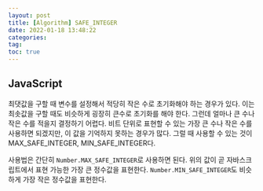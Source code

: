 ```yaml
---
layout: post
title: [Algorithm] SAFE_INTEGER
date: 2022-01-18 13:48:22
categories:
tag:
toc: true
---
```


## JavaScript

최댓값을 구할 때 변수를 설정해서 적당히 작은 수로 초기화해야 하는 경우가 있다.
이는 최솟값을 구할 때도 비슷하게 굉장히 큰수로 초기화를 해야 한다.
그런데 얼마나 큰 수나 작은 수를 적을지 결정하기 어렵다.
비트 단위로 표현할 수 있는 가장 큰 수나 작은 수를 사용하면 되겠지만, 이 값을 기억하지 못하는 경우가 많다.
그럴 때 사용할 수 있는 것이 MAX_SAFE_INTEGER, MIN_SAFE_INTEGER다.

사용법은 간단히 `Number.MAX_SAFE_INTEGER`로 사용하면 된다.
위의 값이 곧 자바스크립트에서 표현 가능한 가장 큰 정수값을 표현한다.
`Number.MIN_SAFE_INTEGER`도 비슷하게 가장 작은 정수값을 표현한다.
